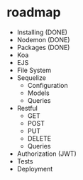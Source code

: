 # roadmap

- Installing (DONE)
- Nodemon (DONE)
- Packages (DONE)
- Koa
- EJS
- File System
- Sequelize
    - Configuration
    - Models
    - Queries
- Restful
    - GET
    - POST
    - PUT
    - DELETE
    - Queries
- Authorization (JWT)
- Tests
- Deployment